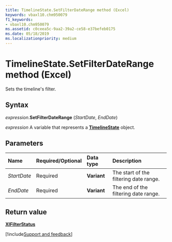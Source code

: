 ```yaml
---
title: TimelineState.SetFilterDateRange method (Excel)
keywords: vbaxl10.chm950079
f1_keywords:
- vbaxl10.chm950079
ms.assetid: c0ceea5c-9aa2-39a2-ce58-e37befeb0175
ms.date: 05/18/2019
ms.localizationpriority: medium
---
```



# TimelineState.SetFilterDateRange method (Excel)

Sets the timeline's filter.


## Syntax

_expression_.**SetFilterDateRange** (_StartDate_, _EndDate_)

_expression_ A variable that represents a **[TimelineState](Excel.TimelineState.md)** object.


## Parameters

|Name|Required/Optional|Data type|Description|
|:-----|:-----|:-----|:-----|
| _StartDate_|Required|**Variant**|The start of the filtering date range.|
| _EndDate_|Required|**Variant**|The end of the filtering date range.|



## Return value

**[XlFilterStatus](excel.xlfilterstatus.md)**




[!include[Support and feedback](~/includes/feedback-boilerplate.md)]